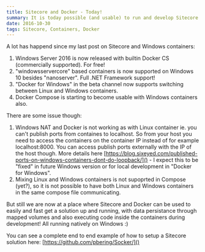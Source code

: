 ```yaml
---
title: Sitecore and Docker - Today!
summary: It is today possible (and usable) to run and develop Sitecore solutions in Docker.
date: 2016-10-30
tags: Sitecore, Containers, Docker
---
```


A lot has happend since my last post on Sitecore and Windows containers:

1. Windows Server 2016 is now released with builtin Docker CS (commercially supported). For free!
2. "windowsservercore" based containers is now supported on Windows 10 besides "nanoserver". Full .NET Framework support!
3. "Docker for Windows" in the beta channel now supports switching between Linux and Windows containers.
4. Docker Compose is starting to become usable with Windows containers also.

There are some issue though:

1. Windows NAT and Docker is not working as with Linux container ie. you can't publish ports from containes to localhost. 
 So from your host you need to access the containers on the container IP instead of for example localhost:8000. You can access publish ports externally with the IP of the host though.
 More details here [https://blog.sixeyed.com/published-ports-on-windows-containers-dont-do-loopback/]() - I expect this to be "fixed" in future Windows version or for local development in "Docker for Windows".
2. Mixing Linux and Windows containers is not supoprted in Compose (yet?), so it is not possible to have both Linux and Windows containers in the same compose file communicating.

But still we are now at a place where Sitecore and Docker can be used to easily and fast get a solution up and running, with data persistance through mapped volumes and also executing code inside the containers during development! All running natively on Windows :)

You can see a complete end to end example of how to setup a Sitecore solution here: [https://github.com/pbering/Socker/]()